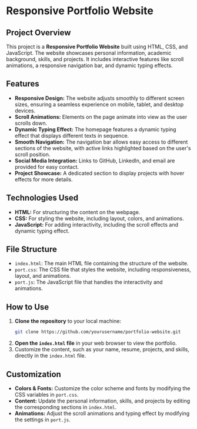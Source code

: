 
# Responsive Portfolio Website

## Project Overview
This project is a **Responsive Portfolio Website** built using HTML, CSS, and JavaScript. The website showcases personal information, academic background, skills, and projects. It includes interactive features like scroll animations, a responsive navigation bar, and dynamic typing effects.

## Features
- **Responsive Design:** The website adjusts smoothly to different screen sizes, ensuring a seamless experience on mobile, tablet, and desktop devices.
- **Scroll Animations:** Elements on the page animate into view as the user scrolls down.
- **Dynamic Typing Effect:** The homepage features a dynamic typing effect that displays different texts in sequence.
- **Smooth Navigation:** The navigation bar allows easy access to different sections of the website, with active links highlighted based on the user's scroll position.
- **Social Media Integration:** Links to GitHub, LinkedIn, and email are provided for easy contact.
- **Project Showcase:** A dedicated section to display projects with hover effects for more details.

## Technologies Used
- **HTML:** For structuring the content on the webpage.
- **CSS:** For styling the website, including layout, colors, and animations.
- **JavaScript:** For adding interactivity, including the scroll effects and dynamic typing effect.

## File Structure
- `index.html`: The main HTML file containing the structure of the website.
- `port.css`: The CSS file that styles the website, including responsiveness, layout, and animations.
- `port.js`: The JavaScript file that handles the interactivity and animations.

## How to Use
1. **Clone the repository** to your local machine:
   ```bash
   git clone https://github.com/yourusername/portfolio-website.git
   ```
2. **Open the `index.html` file** in your web browser to view the portfolio.
3. Customize the content, such as your name, resume, projects, and skills, directly in the `index.html` file.

## Customization
- **Colors & Fonts:** Customize the color scheme and fonts by modifying the CSS variables in `port.css`.
- **Content:** Update the personal information, skills, and projects by editing the corresponding sections in `index.html`.
- **Animations:** Adjust the scroll animations and typing effect by modifying the settings in `port.js`.

